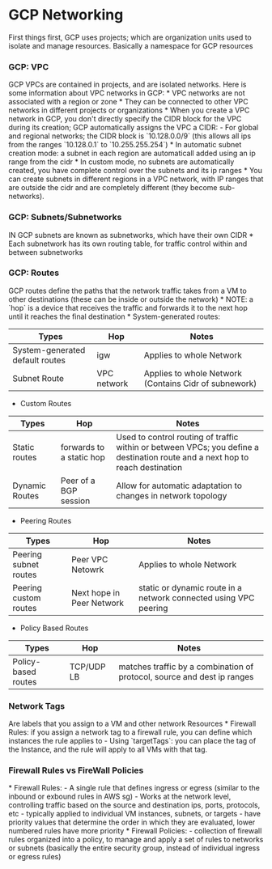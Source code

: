 <h1>GCP Networking</h1>
First things first, GCP uses projects; which are organization units used to isolate and manage resources. Basically a namespace for GCP resources
<h3>GCP: VPC</h3>
GCP VPCs are contained in projects, and are isolated networks. Here is some information about VPC networks in GCP:
* VPC networks are not associated with a region or zone
* They can be connected to other VPC networks in different projects or organizations 
* When you create a VPC network in GCP, you don't directly specify the CIDR block for the VPC during its creation; GCP automatically assigns the VPC a CIDR:
  - For global and regional networks; the CIDR block is `10.128.0.0/9` (this allows all ips from the ranges `10.128.0.1` to `10.255.255.254`)
    * In automatic subnet creation mode: a subnet in each region are automaticall added using an ip range from the cidr
    * In custom mode, no subnets are automatically created, you have complete control over the subnets and its ip ranges
    * You can create subnets in different regions in a VPC network, with IP ranges that are outside the cidr and are completely different (they become sub-networks).
<h3>GCP: Subnets/Subnetworks</h3>
IN GCP subnets are known as subnetworks, which have their own CIDR
* Each subnetwork has its own routing table, for traffic control within and between subnetworks
<h3>GCP: Routes</h3>
GCP routes define the paths that the network traffic takes from a VM to other destinations (these can be inside or outside the network)
* NOTE: a `hop` is a device that receives the traffic and forwards it to the next hop until it reaches the final destination
* System-generated routes:

| Types                           | Hop         | Notes                                                 |
| ---                             | ---         | ---                                                   |
| System-generated default routes | igw         | Applies to whole Network                              |
| Subnet Route                    | VPC network | Applies to whole Network (Contains Cidr of subnework) |

* Custom Routes

| Types          | Hop                      | Notes                                                                                                                         |
| ---            | ---                      | ---                                                                                                                           |
| Static routes  | forwards to a static hop | Used to control routing of traffic within or between VPCs; you define a destination route and a next hop to reach destination |
| Dynamic Routes | Peer of a BGP session    | Allow for automatic adaptation to changes in network topology                                                                 |

* Peering Routes

| Types                 | Hop                       | Notes                                                            |
| ---                   | ---                       | ---                                                              |
| Peering subnet routes | Peer VPC Netowrk          | Applies to whole Network                                         |
| Peering custom routes | Next hope in Peer Network | static or dynamic route in a network connected using VPC peering |

* Policy Based Routes

| Types                 | Hop        | Notes                                                                   |                                                            
| ---                   | ---        | ---                                                                     |
| Policy-based routes   | TCP/UDP LB | matches traffic by a combination of protocol, source and dest ip ranges |

<h3>Network Tags</h3>
Are labels that you assign to a VM and other network Resources
* Firewall Rules: if you assign a network tag to a firewall rule, you can define which instances the rule applies to
  - Using `targetTags`: you can place the tag of the Instance, and the rule will apply to all VMs with that tag.  
<h3>Firewall Rules vs FireWall Policies</h3>
* Firewall Rules:
  - A single rule that defines ingress or egress (similar to the inbound or exbound rules in AWS sg)
  - Works at the network level, controlling traffic based on the source and destination ips, ports, protocols, etc
  - typically applied to individual VM instances, subnets, or targets
  - have priority values that determine the order in which they are evaluated, lower numbered rules have more priority
* Firewall Policies:
  - collection of firewall rules organized into a policy, to manage and apply a set of rules to networks or subnets (basically the entire security group, instead of individual ingress or egress rules)
